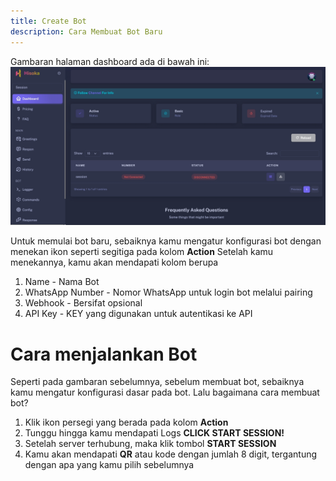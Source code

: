 ```yaml
---
title: Create Bot
description: Cara Membuat Bot Baru
---
```


Gambaran halaman dashboard ada di bawah ini:
![Dashboard](../../../assets/tutorial/dashboard.png)

Untuk memulai bot baru, sebaiknya kamu mengatur konfigurasi bot dengan menekan ikon seperti segitiga pada kolom **Action**
Setelah kamu menekannya, kamu akan mendapati kolom berupa
1. Name - Nama Bot
2. WhatsApp Number - Nomor WhatsApp untuk login bot melalui pairing
3. Webhook - Bersifat opsional
4. API Key - KEY yang digunakan untuk autentikasi ke API

# Cara menjalankan Bot
Seperti pada gambaran sebelumnya, sebelum membuat bot, sebaiknya kamu mengatur konfigurasi dasar pada bot. Lalu bagaimana cara membuat bot?

1. Klik ikon persegi yang berada pada kolom **Action**
2. Tunggu hingga kamu mendapati Logs **CLICK START SESSION!**
3. Setelah server terhubung, maka klik tombol **START SESSION**
4. Kamu akan mendapati **QR** atau kode dengan jumlah 8 digit, tergantung dengan apa yang kamu pilih sebelumnya